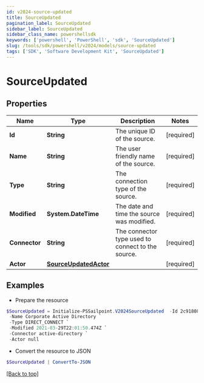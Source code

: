 ```yaml
---
id: v2024-source-updated
title: SourceUpdated
pagination_label: SourceUpdated
sidebar_label: SourceUpdated
sidebar_class_name: powershellsdk
keywords: ['powershell', 'PowerShell', 'sdk', 'SourceUpdated'] 
slug: /tools/sdk/powershell/v2024/models/source-updated
tags: ['SDK', 'Software Development Kit', 'SourceUpdated']
---
```



# SourceUpdated

## Properties

Name | Type | Description | Notes
------------ | ------------- | ------------- | -------------
**Id** |  **String** | The unique ID of the source. | [required]
**Name** |  **String** | The user friendly name of the source. | [required]
**Type** |  **String** | The connection type of the source. | [required]
**Modified** |  **System.DateTime** | The date and time the source was modified. | [required]
**Connector** |  **String** | The connector type used to connect to the source. | [required]
**Actor** |  [**SourceUpdatedActor**](source-updated-actor) |  | [required]

## Examples

- Prepare the resource
```powershell
$SourceUpdated = Initialize-PSSailpoint.V2024SourceUpdated  -Id 2c9180866166b5b0016167c32ef31a66 `
 -Name Corporate Active Directory `
 -Type DIRECT_CONNECT `
 -Modified 2021-03-29T22:01:50.474Z `
 -Connector active-directory `
 -Actor null
```

- Convert the resource to JSON
```powershell
$SourceUpdated | ConvertTo-JSON
```


[[Back to top]](#) 

